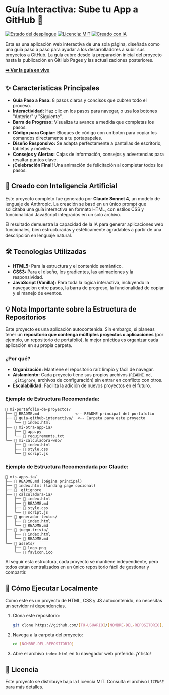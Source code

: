 # Guía Interactiva: Sube tu App a GitHub 🚀

[![Estado del despliegue](https://img.shields.io/badge/despliegue-activo-brightgreen.svg)](https://[TU-USUARIO].github.io/[NOMBRE-DEL-REPOSITORIO]/)
[![Licencia: MIT](https://img.shields.io/badge/Licencia-MIT-yellow.svg)](https://opensource.org/licenses/MIT)
[![Creado con IA](https://img.shields.io/badge/Creado_con-Claude_Sonnet_4-blueviolet.svg)](https://claude.ai)

Esta es una aplicación web interactiva de una sola página, diseñada como una guía paso a paso para ayudar a los desarrolladores a subir sus proyectos a GitHub. La guía cubre desde la preparación inicial del proyecto hasta la publicación en GitHub Pages y las actualizaciones posteriores.

**[➡️ Ver la guía en vivo](https://patzaro.github.io/luz-eter/como-publicar-apps-en-github/)**

## ✨ Características Principales

- **Guía Paso a Paso:** 8 pasos claros y concisos que cubren todo el proceso.
- **Interactividad:** Haz clic en los pasos para navegar, o usa los botones "Anterior" y "Siguiente".
- **Barra de Progreso:** Visualiza tu avance a medida que completas los pasos.
- **Código para Copiar:** Bloques de código con un botón para copiar los comandos directamente a tu portapapeles.
- **Diseño Responsivo:** Se adapta perfectamente a pantallas de escritorio, tabletas y móviles.
- **Consejos y Alertas:** Cajas de información, consejos y advertencias para resaltar puntos clave.
- **¡Celebración Final!** Una animación de felicitación al completar todos los pasos.

## 🤖 Creado con Inteligencia Artificial

Este proyecto completo fue generado por **Claude Sonnet 4**, un modelo de lenguaje de Anthropic. La creación se basó en un único prompt que solicitaba una guía interactiva en formato HTML, con estilos CSS y funcionalidad JavaScript integrados en un solo archivo.

El resultado demuestra la capacidad de la IA para generar aplicaciones web funcionales, bien estructuradas y estéticamente agradables a partir de una descripción en lenguaje natural.

## 🛠️ Tecnologías Utilizadas

- **HTML5:** Para la estructura y el contenido semántico.
- **CSS3:** Para el diseño, los gradientes, las animaciones y la responsividad.
- **JavaScript (Vanilla):** Para toda la lógica interactiva, incluyendo la navegación entre pasos, la barra de progreso, la funcionalidad de copiar y el manejo de eventos.

## 💡 Nota Importante sobre la Estructura de Repositorios

Este proyecto es una aplicación autocontenida. Sin embargo, si planeas tener un **repositorio que contenga múltiples proyectos o aplicaciones** (por ejemplo, un repositorio de portafolio), la mejor práctica es organizar cada aplicación en su propia carpeta.

### ¿Por qué?

- **Organización:** Mantiene el repositorio raíz limpio y fácil de navegar.
- **Aislamiento:** Cada proyecto tiene sus propios archivos (`README.md`, `.gitignore`, archivos de configuración) sin entrar en conflicto con otros.
- **Escalabilidad:** Facilita la adición de nuevos proyectos en el futuro.

### Ejemplo de Estructura Recomendada:

```
📁 mi-portafolio-de-proyectos/
├── 📄 README.md                <-- README principal del portafolio
├── 📁 guia-github-interactiva/  <-- Carpeta para este proyecto
│   └── 📄 index.html
├── 📁 mi-otra-app-ia/
│   ├── 📄 app.py
│   └── 📄 requirements.txt
└── 📁 mi-calculadora-web/
    ├── 📄 index.html
    ├── 📄 style.css
    └── 📄 script.js
```
### Ejemplo de Estructura Recomendada por Claude:
```
📁 mis-apps-ia/
├── 📄 README.md (página principal)
├── 📄 index.html (landing page opcional)
├── 📄 .gitignore
├── 📁 calculadora-ia/
│   ├── 📄 index.html
│   ├── 📄 README.md
│   ├── 📄 style.css
│   └── 📄 script.js
├── 📁 generador-textos/
│   ├── 📄 index.html
│   └── 📄 README.md
├── 📁 juego-trivia/
│   ├── 📄 index.html
│   └── 📄 README.md
└── 📁 assets/
    ├── 📄 logo.png
    └── 📄 favicon.ico
```

Al seguir esta estructura, cada proyecto se mantiene independiente, pero todos están centralizados en un único repositorio fácil de gestionar y compartir.

## 🚀 Cómo Ejecutar Localmente

Como este es un proyecto de HTML, CSS y JS autocontenido, no necesitas un servidor ni dependencias.

1.  Clona este repositorio:
    ```bash
    git clone https://github.com/[TU-USUARIO]/[NOMBRE-DEL-REPOSITORIO].git
    ```
2.  Navega a la carpeta del proyecto:
    ```bash
    cd [NOMBRE-DEL-REPOSITORIO]
    ```
3.  Abre el archivo `index.html` en tu navegador web preferido. ¡Y listo!

## 📄 Licencia

Este proyecto se distribuye bajo la Licencia MIT. Consulta el archivo `LICENSE` para más detalles.
